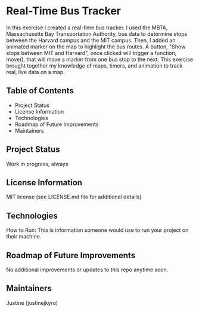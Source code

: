 # Real-Time Bus Tracker

In this exercise I created a real-time bus tracker. I used the MBTA, Massachusetts Bay Transportation Authority, bus data to determine stops between the Harvard campus and the MIT campus. Then, I added an animated marker on the map to highlight the bus routes. A button, "Show stops between MIT and Harvard", once clicked will trigger a function, move(), that will move a marker from one bus stop to the next. This exercise brought together my knowledge of maps, timers, and animation to track real, live data on a map.


## Table of Contents
- Project Status
- License Information
- Technologies
- Roadmap of Future Improvements
- Maintainers

## Project Status
Work in progress, always

## License Information
MIT license (see LICENSE.md file for additional details)

## Technologies 
How to Run: This is information someone would use to run your project on their machine.

## Roadmap of Future Improvements
No additional improvements or updates to this repo anytime soon.

## Maintainers
Justine (justinejkyro)
